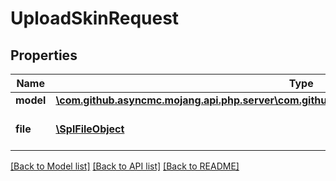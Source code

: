 # UploadSkinRequest

## Properties
Name | Type | Description | Notes
------------ | ------------- | ------------- | -------------
**model** | [**\com.github.asyncmc.mojang.api.php.server\com.github.asyncmc.mojang.api.php.model\SkinModel**](SkinModel.md) |  | [optional] 
**file** | [**\SplFileObject**](\SplFileObject.md) | The skin image in PNG format | 

[[Back to Model list]](../README.md#documentation-for-models) [[Back to API list]](../README.md#documentation-for-api-endpoints) [[Back to README]](../README.md)


